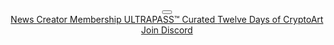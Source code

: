 <header class="primary-nav">

  <nav class="flex items-center justify-between flex-wrap py-6">
    <div class="flex items-center flex-shrink-0 text-white mr-6">
      <a href="{{ site.github.url }}/" title="{{site.description}}">
        <svg class="logo" width="160" viewBox="0 0 184 37" fill="none" xmlns="http://www.w3.org/2000/svg">
          <g clip-path="url(#clip0_356_46)">
          <path d="M36.7661 18.5009C36.7661 28.7022 28.5191 37.0017 18.3839 37.0017C8.24702 37 0 28.7005 0 18.5009C0 8.29948 8.24702 0 18.3822 0C28.5191 0 36.7661 8.29948 36.7661 18.5009ZM2.30476 18.5009C2.30476 27.4224 9.51709 34.6823 18.3839 34.6806C27.249 34.6806 34.4631 27.4224 34.4614 18.4991C34.4614 9.57763 27.249 2.31772 18.3822 2.31772C9.5171 2.31772 2.30307 9.57593 2.30476 18.4991V18.5009Z"/>
          <path d="M32.0143 18.5008C32.0143 26.0658 25.8993 32.2197 18.3821 32.2197C10.865 32.2197 4.75 26.0658 4.75 18.5008C4.75 10.9359 10.865 4.78198 18.3821 4.78198C25.8993 4.78198 32.0143 10.9359 32.0143 18.5008ZM7.05646 18.5008C7.05646 24.7859 12.1384 29.9003 18.3838 29.9003C24.6292 29.9003 29.7112 24.7859 29.7112 18.5008C29.7112 12.2157 24.6292 7.10141 18.3838 7.10141C12.1384 7.10141 7.05646 12.2157 7.05646 18.5008Z"/>
          <path d="M60.4676 28.9169C58.6065 28.9169 56.9994 28.5829 55.6497 27.908C54.3001 27.2332 53.2552 26.2515 52.5152 24.9632C51.7752 23.6748 51.4043 22.1052 51.4043 20.251V8.38464H53.5363V20.159C53.5363 21.6911 53.7903 22.9488 54.3001 23.9338C54.8098 24.9223 55.5752 25.6448 56.5964 26.1067C57.6175 26.5719 58.9062 26.802 60.4692 26.802C62.0323 26.802 63.3176 26.5702 64.3387 26.1067C65.3599 25.6448 66.1236 24.9205 66.635 23.9338C67.1448 22.9488 67.3988 21.6911 67.3988 20.159V8.38464H69.5308V20.251C69.5308 22.1052 69.1599 23.6731 68.4199 24.9632C67.6799 26.2515 66.635 27.2332 65.2854 27.908C63.9357 28.5829 62.332 28.9169 60.4709 28.9169H60.4676Z"/>
          <path d="M75.1072 28.6153H72.9785V8.38464H75.1072V28.617V28.6153Z"/>
          <path d="M87.7693 15.5389H77.0889V13.6967H87.7693V15.5389ZM87.7693 28.6153H84.5586C83.0785 28.6153 81.9033 28.2625 81.0346 27.557C80.1641 26.8548 79.7289 25.6244 79.7289 23.8725V10.1349H81.8881V23.9952C81.8881 25.0416 82.1472 25.7454 82.667 26.1084C83.1869 26.4731 83.9862 26.652 85.0683 26.652H87.7693V28.6153Z"/>
          <path d="M92.24 28.6153H90.1113V13.6967H92.0317V17.8941L92.24 18.0458V28.6153ZM92.24 20.5237H91.6422V17.7765H92.1824C92.3213 16.9704 92.6058 16.2359 93.0376 15.5696C93.466 14.9067 94.0401 14.3784 94.7615 13.9864C95.4795 13.5944 96.3618 13.3967 97.4016 13.3967C98.5429 13.3967 99.476 13.649 100.208 14.15C100.939 14.6544 101.473 15.3088 101.811 16.1132C102.153 16.9193 102.321 17.7851 102.321 18.7121V20.1897H100.192V19.0445C100.192 17.7765 99.9112 16.829 99.3524 16.2053C98.7902 15.5815 97.8605 15.2696 96.5616 15.2696C95.0612 15.2696 93.9673 15.723 93.2747 16.6279C92.5854 17.5345 92.2383 18.8314 92.2383 20.5254L92.24 20.5237Z"/>
          <path d="M108.893 28.9169C107.435 28.9169 106.253 28.5829 105.354 27.908C104.453 27.2332 104.004 26.2993 104.004 25.1148C104.004 24.2883 104.209 23.6186 104.617 23.1056C105.028 22.5926 105.592 22.1938 106.314 21.9143C107.032 21.6314 107.855 21.4304 108.773 21.3094L116.124 20.4947V21.9143L109.433 22.6676C108.312 22.7682 107.482 22.9812 106.942 23.3033C106.405 23.6254 106.133 24.1792 106.133 24.9632C106.133 25.7471 106.392 26.2771 106.912 26.6691C107.435 27.061 108.253 27.2587 109.374 27.2587C110.595 27.2587 111.684 27.073 112.646 26.6998C113.606 26.3282 114.376 25.7607 114.955 24.9938C115.535 24.2287 115.826 23.2521 115.826 22.0643L116.246 22.216V24.6019H115.826C115.385 25.9704 114.554 27.0304 113.335 27.787C112.114 28.5403 110.634 28.9186 108.895 28.9186L108.893 28.9169ZM117.893 28.6153H115.975V24.5388L115.824 24.4178V19.3751C115.824 17.9248 115.482 16.8886 114.803 16.2649C114.124 15.6412 112.964 15.3293 111.323 15.3293C109.682 15.3293 108.536 15.6275 107.707 16.2206C106.878 16.8137 106.459 17.7765 106.459 19.1058V19.2251H104.331V19.1058C104.331 18.039 104.612 17.0778 105.171 16.2206C105.733 15.3668 106.542 14.68 107.602 14.1653C108.663 13.6541 109.953 13.3967 111.472 13.3967C112.991 13.3967 114.2 13.6575 115.148 14.1807C116.1 14.7073 116.794 15.4094 117.235 16.2956C117.673 17.1801 117.893 18.177 117.893 19.2831V28.6153Z"/>
          <path d="M123.628 28.6153H121.469V8.38464H123.628V28.617V28.6153ZM130.2 28.6153H122.368V26.652H130.2C131.919 26.652 133.341 26.3572 134.462 25.7607C135.58 25.1677 136.423 24.2644 136.982 23.0578C137.541 21.8513 137.822 20.3311 137.822 18.4991C137.822 16.6671 137.541 15.1214 136.982 13.925C136.423 12.727 135.58 11.8305 134.462 11.2375C133.341 10.641 131.919 10.3462 130.2 10.3462H122.368V8.38293H130.2C132.22 8.38293 133.966 8.79706 135.435 9.62019C136.906 10.4467 138.047 11.6141 138.857 13.124C139.666 14.6323 140.071 16.4251 140.071 18.4974C140.071 20.5697 139.666 22.3642 138.857 23.8708C138.047 25.3807 136.906 26.5481 135.435 27.3746C133.966 28.1977 132.22 28.6119 130.2 28.6119V28.6153Z"/>
          <path d="M143.614 28.6153H141.273L150.365 8.38293H153.334L162.455 28.6153H160.057L153.004 13.0644L151.893 10.4348H151.715L150.633 13.0644L143.614 28.6153ZM158.165 22.6659H145.383V20.7333H158.165V22.6659Z"/>
          <path d="M173.799 28.9169C171.818 28.9169 170.063 28.4909 168.531 27.6336C167 26.7798 165.806 25.5699 164.946 24.0105C164.085 22.4512 163.655 20.6123 163.655 18.4991C163.655 16.3859 164.084 14.5471 164.946 12.9877C165.806 11.4284 167 10.2184 168.531 9.36457C170.062 8.50735 171.818 8.0813 173.799 8.0813C175.78 8.0813 177.589 8.50735 179.11 9.36457C180.629 10.2184 181.824 11.4284 182.695 12.9877C183.565 14.5471 184 16.3859 184 18.4991C184 20.6123 183.565 22.4512 182.695 24.0105C181.824 25.5699 180.629 26.7798 179.11 27.6336C177.591 28.4909 175.818 28.9169 173.799 28.9169ZM173.799 26.8344C175.496 26.8344 176.937 26.5191 178.119 25.8834C179.299 25.2478 180.2 24.3121 180.82 23.0749C181.44 21.8376 181.75 20.3124 181.75 18.5008C181.75 16.6892 181.438 15.1384 180.82 13.9114C180.2 12.6827 179.301 11.7539 178.119 11.1182C176.939 10.4825 175.497 10.1672 173.799 10.1672C172.1 10.1672 170.688 10.4825 169.506 11.1182C168.326 11.7539 167.432 12.6844 166.82 13.9114C166.211 15.1401 165.906 16.6688 165.906 18.5008C165.906 20.3328 166.211 21.8376 166.82 23.0749C167.43 24.3121 168.324 25.2478 169.506 25.8834C170.686 26.5191 172.116 26.8344 173.799 26.8344Z"/>
          </g>
          <defs>
          <clipPath id="clip0_356_46">
          <rect width="184" height="37"/>
          </clipPath>
          </defs>
        </svg>
      </a>
    </div>
    <div class="block lg:hidden">
      <button class="mobile-menu-button flex items-center text-white hover:text-white hover:border-white">
        <svg class="fill-current h-4 w-6" viewBox="0 0 20 14" xmlns="http://www.w3.org/2000/svg"><title>Menu</title><path d="M0 3h20v2H0V3zm0 6h20v2H0V9zm0 6h20v2H0v-2z"/></svg>
      </button>
    </div>
    <div class="w-full block flex-grow lg:flex lg:items-center lg:w-auto mobile-menu">
      <div class="text-sm lg:flex-grow">
        <a href="/news" class="block mt-4 mr-4 no-underline lg:inline-block lg:mt-0 hover:text-white">
          News
        </a>
        <a href="/creator-membership" class="block mt-4 no-underline lg:inline-block lg:mt-0 hover:text-white mr-4">
          Creator Membership
        </a>
        <a href="/ultrapass" class="block mt-4 no-underline lg:inline-block lg:mt-0 hover:text-white mr-4">
          ULTRAPASS&trade;
        </a>
        <a href="/curated/1" class="block mt-4 no-underline lg:inline-block lg:mt-0 hover:text-white mr-4">
          Curated
        </a>
        <a href="/twelve-days-of-cryptoart" class="block mt-4 no-underline lg:inline-block lg:mt-0 hover:text-white mr-4">
          Twelve Days of CryptoArt
        </a>
      </div>
      <div>
        <a href="https://discord.gg/ultradao" class="inline-block text-sm px-4 py-2 no-underline leading-none border rounded text-white border-white hover:border-transparent hover:text-indigo-800 hover:bg-white mt-4 lg:mt-0">Join Discord</a>
      </div>
    </div>
  </nav>

</header>


<script>
	// Grab HTML Elements
	const btn = document.querySelector("button.mobile-menu-button");
	const menu = document.querySelector(".mobile-menu");

  if( window.screen.width < 1024 )
    menu.classList.toggle("hidden");

	// Add Event Listeners
	btn.addEventListener("click", () => {
	  menu.classList.toggle("hidden");
	});
</script>
